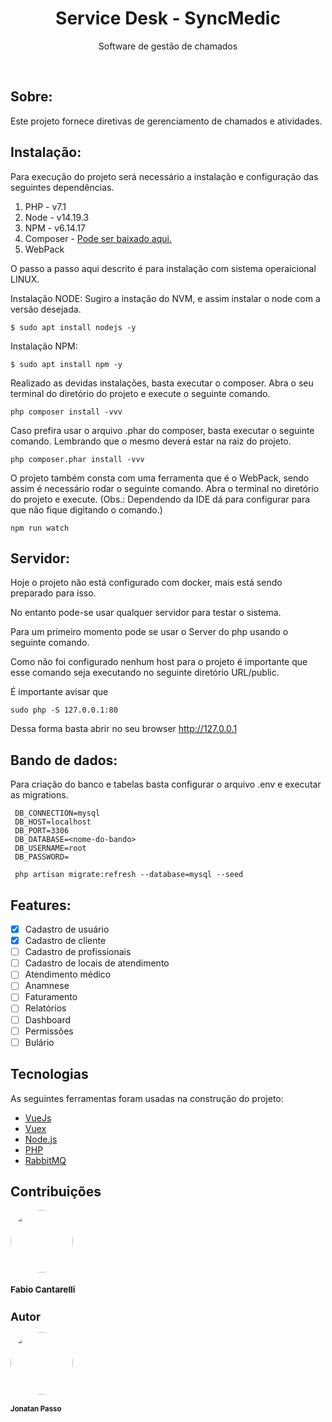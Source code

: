<h1 align="center">Service Desk - SyncMedic </h1>

<p align="center">Software de gestão de chamados </p>

<p align="center">
<img src="https://img.shields.io/badge/Laravel/Lumen-5.8-red" alt="">
<img src="https://img.shields.io/badge/NPM-6.14.17-blue" alt="">
 <img src="https://img.shields.io/badge/NODE-14.19.3-blue" alt="">
<img src="https://img.shields.io/badge/VueJs-2.6.12-green" alt="">
<img src="https://img.shields.io/badge/PHP->=7.1-blueviolet" alt="">
<img src="https://img.shields.io/badge/License-MIT-orange" alt="">
</p>

Sobre:
---
Este projeto fornece diretivas de gerenciamento de chamados e atividades.


Instalação:
---
Para execução do projeto será necessário a instalação e configuração das seguintes dependências.

<ol>
  <li>PHP - v7.1</li>
  <li>Node - v14.19.3</li>
  <li>NPM - v6.14.17</li>
  <li>Composer - <a href="https://getcomposer.org/">Pode ser baixado aqui.</a></li>
  <li>WebPack</li>
</ol>

O passo a passo aqui descrito é para instalação com sistema operaicional LINUX.

Instalação NODE:
   Sugiro a instação do NVM, e assim instalar o node com a versão desejada.
   ```
   $ sudo apt install nodejs -y
   ```
Instalação NPM:
   ```
   $ sudo apt install npm -y
   ```

Realizado as devidas instalações, basta executar o composer.
Abra o seu terminal do diretório do projeto e execute o seguinte comando.
   ```
   php composer install -vvv
   ```
Caso prefira usar o arquivo .phar do composer, basta executar o seguinte comando. Lembrando que o mesmo deverá estar 
na raiz do projeto.
   ```
   php composer.phar install -vvv
   ```

O projeto também consta com uma ferramenta que é o WebPack, sendo assim é necessário rodar o seguinte comando.
Abra o terminal no diretório do projeto e execute. (Obs.: Dependendo da IDE dá para configurar para que não fique 
digitando o comando.)
   ```
   npm run watch
   ```
Servidor:
---
Hoje o projeto não está configurado com docker, mais está sendo preparado para isso.

No entanto pode-se usar qualquer servidor para testar o sistema.

Para um primeiro momento pode se usar o Server do php usando o seguinte comando.

Como não foi configurado nenhum host para o projeto é importante que esse comando seja executando no seguinte diretório URL/public.

É importante avisar que 

   ```
  sudo php -S 127.0.0.1:80
   ```
Dessa forma basta abrir no seu browser <a href="http://127.0.0.1:80">http://127.0.0.1</a>

Bando de dados:
---

Para criação do banco e tabelas basta configurar o arquivo .env e executar as migrations.

   ```
    DB_CONNECTION=mysql
    DB_HOST=localhost
    DB_PORT=3306
    DB_DATABASE=<nome-do-bando>
    DB_USERNAME=root
    DB_PASSWORD=
   ```
   ```
    php artisan migrate:refresh --database=mysql --seed
   ``` 

Features:
---

- [x] Cadastro de usuário
- [x] Cadastro de cliente
- [ ] Cadastro de profissionais
- [ ] Cadastro de locais de atendimento
- [ ] Atendimento médico
- [ ] Anamnese
- [ ] Faturamento
- [ ] Relatórios
- [ ] Dashboard
- [ ] Permissões
- [ ] Bulário

Tecnologias
---

As seguintes ferramentas foram usadas na construção do projeto:

- [VueJs](https://vuejs.org/)
- [Vuex](https://vuex.vuejs.org/)
- [Node.js](https://nodejs.org/en/)
- [PHP](https://www.php.net/)
- [RabbitMQ](https://www.rabbitmq.com/)

Contribuições
---

<div class="row">
    <div class="col-md-6"></div>
</div>
<img style="border-radius: 50%;" src="https://avatars.githubusercontent.com/u/53622768?v=4" width="100px;" alt=""/>
<br />
<sub><b><h3>Fabio Cantarelli</b></sub>



Autor
---

<img style="border-radius: 50%;" src="https://avatars.githubusercontent.com/u/7145009?v=4" width="100px;" alt=""/>
<br />
<sub><b><h3>Jonatan Passo</b></sub>
